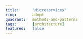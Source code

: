```yaml
---
title:      "Microservices"
ring:       adopt
quadrant:   methods-and-patterns
tags:       [architecture]
featured:   false
---
```

